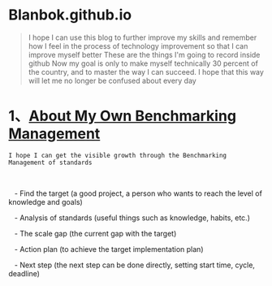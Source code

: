 # Blanbok.github.io

> I hope I can use this blog to further improve my skills and remember how I feel in the process of technology improvement so that I can improve myself better
  These are the things I'm going to record inside github
  Now my goal is only to make myself technically 30 percent of the country, and to master the way I can succeed.
  I hope that this way will let me no longer be confused about every day
  
# 1、[About My Own Benchmarking Management](https://github.com/Blanbok/AboutMyOwnBenchmarkingManagement/blob/master/README.md)
    
    I hope I can get the visible growth through the Benchmarking Management of standards
    
    
    -  Find the target (a good project, a person who wants to reach the level of knowledge and goals)
    
    -  Analysis of standards (useful things such as knowledge, habits, etc.)
    
    -  The scale gap (the current gap with the target)
    
    -  Action plan (to achieve the target implementation plan)
    
    -  Next step (the next step can be done directly, setting start time, cycle, deadline)
